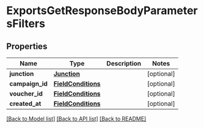 # ExportsGetResponseBodyParametersFilters


## Properties
Name | Type | Description | Notes
------------ | ------------- | ------------- | -------------
**junction** | [**Junction**](Junction.md) |  | [optional] 
**campaign_id** | [**FieldConditions**](FieldConditions.md) |  | [optional] 
**voucher_id** | [**FieldConditions**](FieldConditions.md) |  | [optional] 
**created_at** | [**FieldConditions**](FieldConditions.md) |  | [optional] 

[[Back to Model list]](../README.md#documentation-for-models) [[Back to API list]](../README.md#documentation-for-api-endpoints) [[Back to README]](../README.md)


